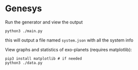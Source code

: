 # Genesys


Run the generator and view the output
```
python3 ./main.py
```
this will output a file named `system.json` with all the system info


View graphs and statistics of exo-planets (requires matplotlib):
```
pip3 install matplotlib # if needed
python3 ./data.py
```